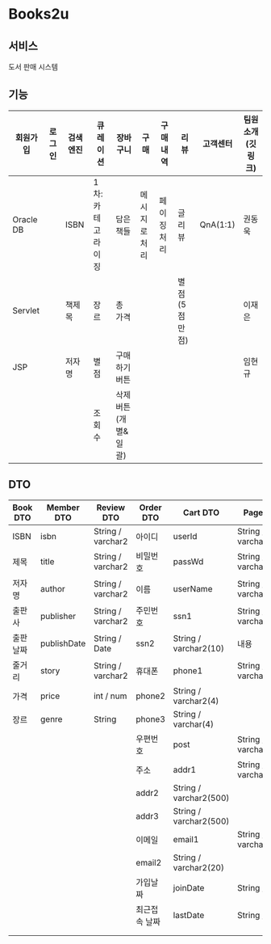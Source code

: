# Books2u
## 서비스
도서 판매 시스템

## 기능
| 회원가입      | 로그인 | 검색 엔진 | 큐레이션       | 장바구니         | 구매      | 구매내역   | 리뷰       | 고객센터     | 팀원 소개(깃링크) |
| --------- | --- | ----- | ---------- | ------------ | ------- | ------ | -------- | -------- | ---------- |
| Oracle DB |     | ISBN  | 1차: 카테고라이징 | 담은 책들        | 메시지로 처리 | 페이징 처리 | 글 리뷰     | QnA(1:1) | 권동욱        |
| Servlet   |     | 책제목   | 장르         | 총 가격         |         |        | 별점(5점만점) |          | 이재은        |
| JSP       |     | 저자명   | 별점         | 구매하기 버튼      |         |        |          |          | 임현규        |
|           |     |       | 조회수        | 삭제 버튼(개별&일괄) |         |        |          |          |            |

## DTO
| Book DTO | Member DTO  | Review DTO        | Order DTO | Cart DTO               | Page DTO              |
| -------- | ----------- | ----------------- | --------- | ---------------------- | --------------------- |
| ISBN     | isbn        | String / varchar2 | 아이디       | userId                 | String / varchar2(10) | 리뷰번호 | reviewId | int / number | 주문번호 | orderId | int / number(20) | 아이디 | userId | String / varchar2 | 가져올 데이터 | list | ArrayList<T> |
| 제목       | title       | String / varchar2 | 비밀번호      | passWd                 | String / varchar2(10) | ISBN | isbn | String / varchar2 | 아이디 | userId | String / varchar2(10) | ISBN | isbn | String / varchar2 | 현재 페이지 | curPage | int |
| 저자명      | author      | String / varchar2 | 이름        | userName               | String / varchar2(10) | 작성자 | userId | String / varchar2 | ISBN | isbn | String / varchar2(10) | 책제목 | title | String / varchar2 | 보여줄 데이터 수 | perPage | int |
| 출판사      | publisher   | String / varchar2 | 주민번호      | ssn1                   | String / varchar2(10) | 별점 | rating | int / number | 책제목 | title | String / varchar2 | 저자명 | author | String / varchar2 | 전체 페이지 | totalPage | int |
| 출판날짜     | publishDate | String / Date     | ssn2      | String / varchar2(10)  | 내용                    | content | String / varchar2 | 저자명 | author | String / varchar2 | 출판사 | publisher | String / varchar2 |  |  |  |
| 줄거리      | story       | String / varchar2 | 휴대폰       | phone1                 | String / varchar2(3)  | 리뷰날짜 | reviewDate | String / Date | 출판사 | publisher | String / varchar2 | 가격 | price | int / number |  |  |  |
| 가격       | price       | int / num         | phone2    | String / varchar2(4)   |                       |  |  | 가격 | price | int / number | 수량 | amount | int / number |  |  |  |
| 장르       | genre       | String            | phone3    | String / varchar(4)    |                       |  |  | 수량 | amount | int / number(10) |  |  |  |  |  |  |
|          |             |                   | 우편번호      | post                   | String / varchar2(10) |  |  |  | 수령인 | recipient | String / varchar2(10) |  |  |  |  |  |  |
|          |             |                   | 주소        | addr1                  | String / varchar2(20) |  |  |  | 수령지 우편번호 | recipientPost | String / varchar2(10) |  |  |  |  |  |  |
|          |             |                   | addr2     | String / varchar2(500) |                       |  |  | 수령지 | recipientAddr1 | String / varchar2(20) |  |  |  |  |  |  |
|          |             |                   | addr3     | String / varchar2(500) |                       |  |  | recipientAddr2 | String / varchar2(30) |  |  |  |  |  |  |
|          |             |                   | 이메일       | email1                 | String / varchar2(20) |  |  |  | recipientAddr3 | String / varchar2(30) |  |  |  |  |  |  |
|          |             |                   | email2    | String / varchar2(20)  |                       |  |  | 수령인전화번호 | recipientPhone1 | String / varchar2(3) |  |  |  |  |  |  |
|          |             |                   | 가입날짜      | joinDate               | String / Date         |  |  |  | recipientPhone2 | String / varchar2(4) |  |  |  |  |  |  |
|          |             |                   | 최근접속 날짜   | lastDate               | String / Date         |  |  |  | recipientPhone3 | String / varchar2(4) |  |  |  |  |  |  |
|          |             |                   |           |                        |                       |  |  |  | 결제수단 | payment | String / varchar2(10) |  |  |  |  |  |  |
|          |             |                   |           |                        |                       |  |  |  | 주문날짜 | orderDate | String / Date |  |  |  |  |  |  |
